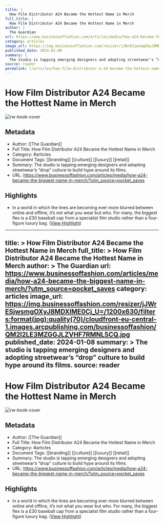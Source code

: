 ```yaml
---
title: |
  How Film Distributor A24 Became the Hottest Name in Merch
full_title: |
  How Film Distributor A24 Became the Hottest Name in Merch
author: |
  The Guardian
url: https://www.businessoffashion.com/articles/media/how-a24-became-the-biggest-name-in-merch/?utm_source=pocket_saves
category: articles
image_url: https://img.businessoffashion.com/resizer/jJWrESjwsmgOXyJ8MDXlME0Cj_U=/1200x630/filters:format(jpg):quality(70)/cloudfront-eu-central-1.images.arcpublishing.com/businessoffashion/QM2I2LE3MZGGJLZVHF7RMNL5CQ.jpg
published_date: 2024-01-08
summary: |
  The studio is tapping emerging designers and adopting streetwear’s “drop” culture to build hype around its films. 
source: reader
permalink: l/articles/how-film-distributor-a-24-became-the-hottest-name-in-merch
---
```

# How Film Distributor A24 Became the Hottest Name in Merch

![rw-book-cover](https://img.businessoffashion.com/resizer/jJWrESjwsmgOXyJ8MDXlME0Cj_U=/1200x630/filters:format(jpg):quality(70)/cloudfront-eu-central-1.images.arcpublishing.com/businessoffashion/QM2I2LE3MZGGJLZVHF7RMNL5CQ.jpg)

## Metadata
- Author: [[The Guardian]]
- Full Title: How Film Distributor A24 Became the Hottest Name in Merch
- Category: #articles
- Document Tags: [[branding]] [[culture]] [[luxury]] [[retail]] 
- Summary: The studio is tapping emerging designers and adopting streetwear’s “drop” culture to build hype around its films. 
- URL: https://www.businessoffashion.com/articles/media/how-a24-became-the-biggest-name-in-merch/?utm_source=pocket_saves

## Highlights
- In a world in which the lines are becoming ever more blurred between online and offline, it’s not what you wear but who. For many, the biggest flex is a £30 baseball cap from a specialist film studio rather than a four-figure luxury bag. ([View Highlight](https://read.readwise.io/read/01hm97se8jx71v4sy1hhz7zs2t))


---
title: >
  How Film Distributor A24 Became the Hottest Name in Merch
full_title: >
  How Film Distributor A24 Became the Hottest Name in Merch
author: >
  The Guardian
url: https://www.businessoffashion.com/articles/media/how-a24-became-the-biggest-name-in-merch/?utm_source=pocket_saves
category: articles
image_url: https://img.businessoffashion.com/resizer/jJWrESjwsmgOXyJ8MDXlME0Cj_U=/1200x630/filters:format(jpg):quality(70)/cloudfront-eu-central-1.images.arcpublishing.com/businessoffashion/QM2I2LE3MZGGJLZVHF7RMNL5CQ.jpg
published_date: 2024-01-08
summary: >
  The studio is tapping emerging designers and adopting streetwear’s “drop” culture to build hype around its films. 
source: reader
---
# How Film Distributor A24 Became the Hottest Name in Merch

![rw-book-cover](https://img.businessoffashion.com/resizer/jJWrESjwsmgOXyJ8MDXlME0Cj_U=/1200x630/filters:format(jpg):quality(70)/cloudfront-eu-central-1.images.arcpublishing.com/businessoffashion/QM2I2LE3MZGGJLZVHF7RMNL5CQ.jpg)

## Metadata
- Author: [[The Guardian]]
- Full Title: How Film Distributor A24 Became the Hottest Name in Merch
- Category: #articles
- Document Tags: [[branding]] [[culture]] [[luxury]] [[retail]] 
- Summary: The studio is tapping emerging designers and adopting streetwear’s “drop” culture to build hype around its films. 
- URL: https://www.businessoffashion.com/articles/media/how-a24-became-the-biggest-name-in-merch/?utm_source=pocket_saves

## Highlights
- In a world in which the lines are becoming ever more blurred between online and offline, it’s not what you wear but who. For many, the biggest flex is a £30 baseball cap from a specialist film studio rather than a four-figure luxury bag. ([View Highlight](https://read.readwise.io/read/01hm97se8jx71v4sy1hhz7zs2t))


